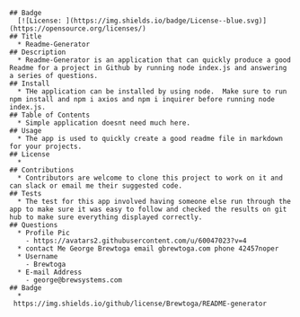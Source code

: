 
    ## Badge 
      [![License: ](https://img.shields.io/badge/License--blue.svg)](https://opensource.org/licenses/)
    ## Title
      * Readme-Generator
    ## Description
      * Readme-Generator is an application that can quickly produce a good Readme for a project in Github by running node index.js and answering a series of questions.  
    ## Install
      * THe application can be installed by using node.  Make sure to run npm install and npm i axios and npm i inquirer before running node index.js.
    ## Table of Contents
      * Simple application doesnt need much here.
    ## Usage
      * The app is used to quickly create a good readme file in markdown for your projects.
    ## License
      * 
    ## Contributions
      * Contributors are welcome to clone this project to work on it and can slack or email me their suggested code.
    ## Tests
      * The test for this app involved having someone else run through the app to make sure it was easy to follow and checked the results on git hub to make sure everything displayed correctly.
    ## Questions
      * Profile Pic
        - https://avatars2.githubusercontent.com/u/60047023?v=4
      * contact Me George Brewtoga email gbrewtoga.com phone 42457noper
      * Username
        - Brewtoga
      * E-mail Address
        - george@brewsystems.com
    ## Badge
      * 
     https://img.shields.io/github/license/Brewtoga/README-generator
    